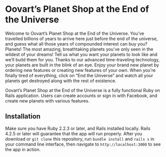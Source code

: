 # Oovart’s Planet Shop at the End of the Universe

Welcome to Oovart’s Planet Shop at the End of the Universe. You’ve travelled billions of years to arrive here just before the end of the universe, and guess what all those years of compounded interest can buy you? Planets! The most amazing, breathtaking planets you’ve only seen in the wildest of your dreams! Tell us what you want your planets to look like and we’ll build them for you. Thanks to our advanced time-traveling technology, your planets are built in the blink of an eye. Enjoy your brand new planet by ordering new features or creating new features of your own. When you’re finally tired of everything, click on “End the Universe” and watch all your planets get destroyed along with the rest of existence.

Oovart’s Planet Shop at the End of the Universe is a fully functional Ruby on Rails application. Users can create accounts or sign in with Facebook, and create new planets with various features.

## Installation

Make sure you have Ruby 2.2.3 or later, and Rails installed locally. Rails 4.2.5 or later will guarantee that the app will run properly. After you download or `git clone` this repository, run `bundle install` and `rails s` in your command line interface, then navigate to `http://localhost:3000` to see the app in action.
